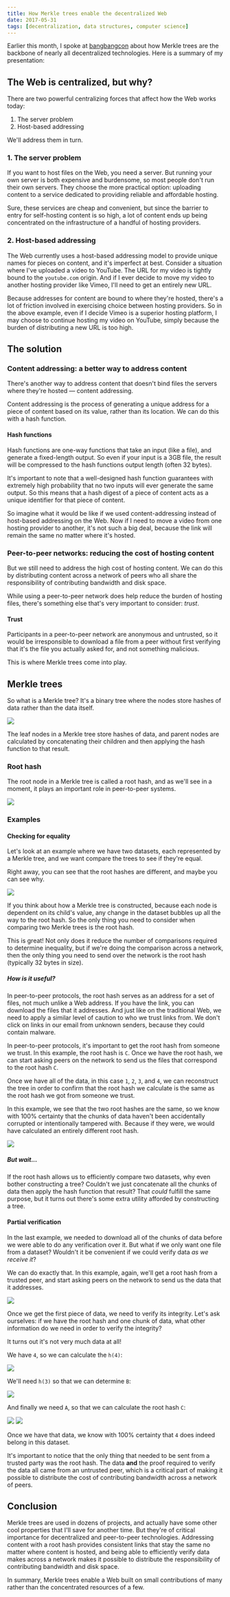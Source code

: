 ```yaml
---
title: How Merkle trees enable the decentralized Web
date: 2017-05-31
tags: [decentralization, data structures, computer science]
---
```


Earlier this month, I spoke at [bangbangcon](http://bangbangcon.com/speakers.html#tara-vancil) about how Merkle trees are the backbone of nearly all decentralized technologies. Here is a summary of my presentation:

## The Web is centralized, but why?

There are two powerful centralizing forces that affect how the Web works today:

1. The server problem
2. Host-based addressing

We'll address them in turn.

### 1. The server problem

If you want to host files on the Web, you need a server. But running your
own server is both expensive and burdensome, so most people don't run their
own servers. They choose the more practical option: uploading content to a
service dedicated to providing reliable and affordable hosting.

Sure, these services are cheap and convenient, but since the barrier to entry
for self-hosting content is so high, a lot of content ends up being concentrated on the infrastructure of a handful of hosting providers.

### 2. Host-based addressing

The Web currently uses a host-based addressing model to provide unique names
for pieces on content, and it's imperfect at best. Consider a situation where
I've uploaded a video to YouTube. The URL for my video is tightly bound to the
`youtube.com` origin. And if I ever decide to move my video to another hosting
provider like Vimeo, I'll need to get an entirely new URL.

Because addresses for content are bound to where they're hosted, there's a lot
of friction involved in exercising choice between hosting providers. So in the above example, even if I decide Vimeo is a superior hosting platform, I may
choose to continue hosting my video on YouTube, simply because the burden of
distributing a new URL is too high.

## The solution

### Content addressing: a better way to address content

There's another way to address content that doesn't bind files the servers
where they're hosted — content addressing.

Content addressing is  the process of generating a unique address for a piece
of content based on its value, rather than its location. We can do this with
a hash function.

#### Hash functions

Hash functions are one-way functions that take an input (like a file), and
generate a fixed-length output. So even if your input is a 3GB file, the
result will be compressed to the hash functions output length (often 32
bytes).

It's important to note that a well-designed hash function guarantees with extremely high probability that no two inputs will ever generate the same
output. So this means that a hash digest of a piece of content acts as a unique identifier for that piece of content.

So imagine what it would be like if we used content-addressing instead of
host-based addressing on the Web. Now if I need to move a video from one
hosting provider to another, it's not such a big deal, because the link will
remain the same no matter where it's hosted.

### Peer-to-peer networks: reducing the cost of hosting content

But we still need to address the high cost of hosting content. We can do this
by distributing content across a network of peers who all share the
responsibility of contributing bandwidth and disk space.

While using a peer-to-peer network does help reduce the burden of hosting
files, there's something else that's very important to consider: *trust*.

#### Trust

Participants in a peer-to-peer network are anonymous and untrusted, so it would be irresponsible to download a file from a peer without first verifying
that it's the file you actually asked for, and not something malicious.

This is where Merkle trees come into play.

## Merkle trees

So what is a Merkle tree? It's a binary tree where the nodes store hashes of
data rather than the data itself.

<img src="/images/merkle-tree.jpg"/>

The leaf nodes in a Merkle tree store hashes of data, and parent
nodes are calculated by concatenating their children and then applying the
hash function to that result.

### Root hash

The root node in a Merkle tree is called a root hash, and as we'll see in a
moment, it plays an important role in peer-to-peer systems.

<img src="/images/root-hash.jpg"/>

### Examples

#### Checking for equality

Let's look at an example where we have two datasets, each represented by a
Merkle tree, and we want compare the trees to see if they're equal.

Right away, you can see that the root hashes are different, and maybe you can
see why.

<img src="/images/equality.jpg"/>

If you think about how a Merkle tree is constructed, because each node is dependent on its child's value, any change in the dataset bubbles up all the
way to the root hash. So the only thing you need to consider when comparing two
Merkle trees is the root hash.

This is great! Not only does it reduce the number of comparisons required to
determine inequality, but if we're doing the comparison across a network, then
the only thing you need to send over the network is the root hash (typically
32 bytes in size).

##### How is it useful?

In peer-to-peer protocols, the root hash serves as an address for a set of
files, not much unlike a Web address. If you have the link, you can download
the files that it addresses. And just like on the traditional Web, we need to
apply a similar level of caution to who we trust links from. We don't click
on links in our email from unknown senders, because they could contain malware.

In peer-to-peer protocols, it's important to get the root hash from someone we
trust. In this example, the root hash is `C`. Once we have the root hash, we
can start asking peers on the network to send us the files that correspond to
the root hash `C`.

Once we have all of the data, in this case `1`, `2`, `3`, and `4`, we can
reconstruct the tree in order to confirm that the root hash we calculate is the
same as the root hash we got from someone we trust.

In this example, we see that the two root hashes are the same, so we know with
100% certainty that the chunks of data haven't been accidentally corrupted or
intentionally tampered with. Because if they were, we would have calculated
an entirely different root hash.

<img src="/images/verification.jpg"/>

##### But wait...

If the root hash allows us to efficiently compare two datasets, why even bother
constructing a tree? Couldn't we just concatenate all the chunks of data then
apply the hash function that result? That *could* fulfill the same purpose, but
it turns out there's some extra utility afforded by constructing a tree.

#### Partial verification

In the last example, we needed to download all of the chunks of data before we
were able to do any verification over it. But what if we only want one file
from a dataset? Wouldn't it be convenient if we could verify data *as we
receive it*?

We can do exactly that. In this example, again, we'll get a root hash from a
trusted peer, and start asking peers on the network to send us the data that it
addresses.

<img src="/images/partial-verification1.jpg"/>

Once we get the first piece of data, we need to verify its integrity. Let's ask
ourselves: if we have the root hash and one chunk of data, what other
information do we need in order to verify the integrity?

It turns out it's not very much data at all!

We have `4`, so we can calculate the `h(4)`:

<img src="/images/partial-verification2.jpg"/>

We'll need `h(3)` so that we can determine `B`:

<img src="/images/partial-verification3.jpg"/>

And finally we need `A`, so that we can calculate the root hash `C`:

<img src="/images/partial-verification4.jpg"/>
<img src="/images/partial-verification5.jpg"/>

Once we have that data, we know with 100% certainty that `4` does indeed belong
in this dataset.

It's important to notice that the only thing that needed to be sent from a
trusted party was the root hash. The data **and** the proof required to verify
the data all came from an untrusted peer, which is a critical part of making
it possible to distribute the cost of contributing bandwidth across a network
of peers.


## Conclusion

Merkle trees are used in dozens of projects, and actually have some other cool
properties that I'll save for another time. But they're of critical importance
for decentralized and peer-to-peer technologies. Addressing content with a root hash provides consistent links that stay the same no matter where content is hosted, and being able to efficiently verify data makes across a network makes it possible to distribute the responsibility of contributing bandwidth
and disk space.

In summary, Merkle trees enable a Web built on small contributions of many rather than the concentrated resources of a few.
